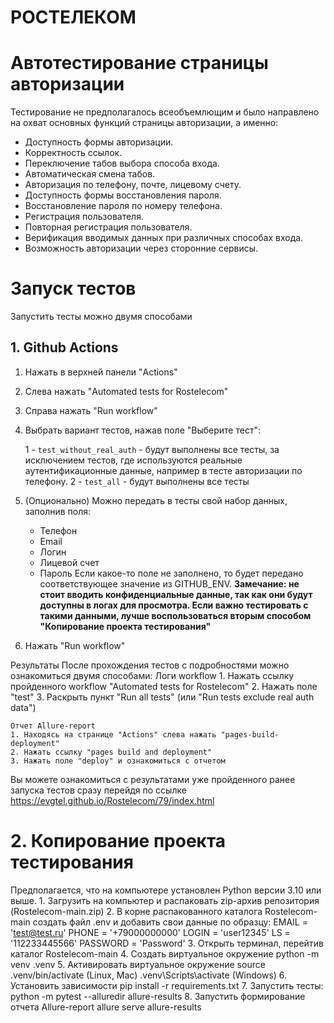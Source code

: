 # РОСТЕЛЕКОМ
# Автотестирование страницы авторизации

Тестирование не предполагалось всеобъемлющим и было направлено на охват основных функций страницы авторизации, а именно:

- Доступность формы авторизации.
- Корректность ссылок.
- Переключение табов выбора способа входа.
- Автоматическая смена табов.
- Авторизация по телефону, почте, лицевому счету.
- Доступность формы восстановления пароля.
- Восстановление пароля по номеру телефона.
- Регистрация пользователя.
- Повторная регистрация пользователя.
- Верификация вводимых данных при различных способах входа.  
- Возможность авторизации через сторонние сервисы.
<!--Запуск тестов-->
# Запуск тестов
Запустить тесты можно двумя способами

## 1. Github Actions

1. Нажать в верхней панели "Actions"
2. Слева нажать "Automated tests for Rostelecom"
3. Справа нажать "Run workflow"
4. Выбрать вариант тестов, нажав  поле "Выберите тест":
   
	1 - `test_without_real_auth` - будут выполнены все тесты, за исключением тестов, где используются реальные аутентификационные данные, например в тесте авторизации по телефону.
	2 - `test_all` - будут выполнены все тесты
6. (Опционально) Можно передать в тесты свой набор данных, заполнив поля:
   	 - Телефон
   	 - Email
   	 - Логин
   	 - Лицевой счет
   	 - Пароль
    Если какое-то поле не заполнено, то будет передано соответствующее значение из GITHUB_ENV.
	**Замечание: не стоит вводить конфиденциальные данные, так как они будут доступны в логах для просмотра. Если важно тестировать с такими данными, лучше воспользоваться вторым способом "Копирование проекта тестирования"**
7. Нажать "Run workflow"
	 

Результаты
После прохождения тестов с подробностями можно ознакомиться двумя способами:
	Логи workflow
	1. Нажать ссылку пройденного workflow "Automated tests for Rostelecom"
	2. Нажать поле "test"
	3. Раскрыть пункт "Run all tests" (или "Run tests exclude real auth data")

	Отчет Allure-report
	1. Находясь на странице "Actions" слева нажать "pages-build-deployment"
	2. Нажать ссылку "pages build and deployment"
	3. Нажать поле "deploy" и ознакомиться с отчетом

Вы можете ознакомиться с результатами уже пройденного ранее запуска тестов сразу перейдя по ссылке https://evgtel.github.io/Rostelecom/79/index.html

# 2. Копирование проекта тестирования
Предполагается, что на компьютере установлен Python версии 3.10 или выше. 
	1. Загрузить на компьютер и распаковать zip-архив репозитория (Rostelecom-main.zip)
	2. В корне распакованного каталога Rostelecom-main создать файл .env и добавить свои данные по образцу:
		EMAIL = 'test@test.ru'
		PHONE = '+79000000000'
		LOGIN = 'user12345'
		LS = '112233445566'
		PASSWORD = 'Password'
	3. Открыть терминал, перейтив каталог Rostelecom-main
	4. Создать виртуальное окружение
		python -m venv .venv
	5. Активировать виртуальное окружение
		source .venv/bin/activate (Linux, Mac)
		.venv\Scripts\activate (Windows)
	6. Установить зависимости pip install -r requirements.txt
	7. Запустить тесты:
		python -m pytest --alluredir allure-results
	8. Запустить формирование отчета Allure-report
		allure serve allure-results
		
